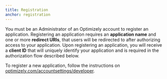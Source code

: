 ```yaml
---
title: Registration
anchor: registration
---
```


You must be an Administrator of an Optimizely account to register an application. Registering an application requires an <b>application name</b> and one or more <b>redirect URIs</b>, that users will be redirected to after authorizing access to your application. Upon registering an application, you will receive a <b>client ID</b> that will uniquely identify your application and is required in the authorization flow described below.

<div class="alert alert-warning">To register a new application, follow the instructions on <a target="_blank" href="https://www.optimizely.com/accountsettings/developer">optimizely.com/accountsettings/developer</a>.</div>

